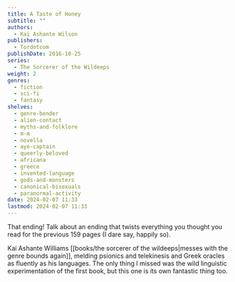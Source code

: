 ```yaml
---
title: A Taste of Honey
subtitle: ""
authors:
  - Kai Ashante Wilson
publishers:
  - Tordotcom
publishDate: 2016-10-25
series:
  - The Sorcerer of the Wildeeps
weight: 2
genres:
  - fiction
  - sci-fi
  - fantasy
shelves:
  - genre-bender
  - alien-contact
  - myths-and-folklore
  - m-m
  - novella
  - aye-captain
  - queerly-beloved
  - africana
  - greece
  - invented-language
  - gods-and-monsters
  - canonical-bisexuals
  - paranormal-activity
date: 2024-02-07 11:33
lastmod: 2024-02-07 11:33
---
```

That ending! Talk about an ending that twists everything you thought you read for the previous 159 pages (I dare say, happily so).

Kai Ashante Williams [[books/the sorcerer of the wildeeps|messes with the genre bounds again]], melding psionics and telekinesis and Greek oracles as fluently as his languages. The only thing I missed was the wild linguistic experimentation of the first book, but this one is its own fantastic thing too.